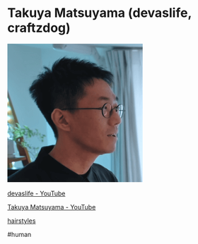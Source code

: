 # Takuya Matsuyama (devaslife, craftzdog)

![Takuya Matsuyama hairstyle](Takuya%20Matsuyama%20hairstyle.png)

[devaslife - YouTube](https://www.youtube.com/@devaslife)

[Takuya Matsuyama - YouTube](https://www.youtube.com/@craftzdog)

[hairstyles](hairstyles.canvas)

#human 